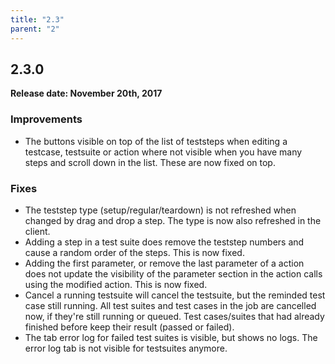 ```yaml
---
title: "2.3"
parent: "2"
---
```


## 2.3.0

**Release date: November 20th, 2017**

### Improvements

- The buttons visible on top of the list of teststeps when editing a testcase, testsuite or action where not visible when you have many steps and scroll down in the list. These are now fixed on top.

### Fixes

- The teststep type (setup/regular/teardown) is not refreshed when changed by drag and drop a step. The type is now also refreshed in the client.
- Adding a step in a test suite does remove the teststep numbers and cause a random order of the steps. This is now fixed.
- Adding the first parameter, or remove the last parameter of a action does not update the visibility of the parameter section in the action calls using the modified action. This is now fixed.
- Cancel a running testsuite will cancel the testsuite, but the reminded test case still running. All test suites and test cases in the job are cancelled now, if they're still running or queued. Test cases/suites that had already finished before keep their result (passed or failed).
- The tab error log for failed test suites is visible, but shows no logs. The error log tab is not visible for testsuites anymore.
